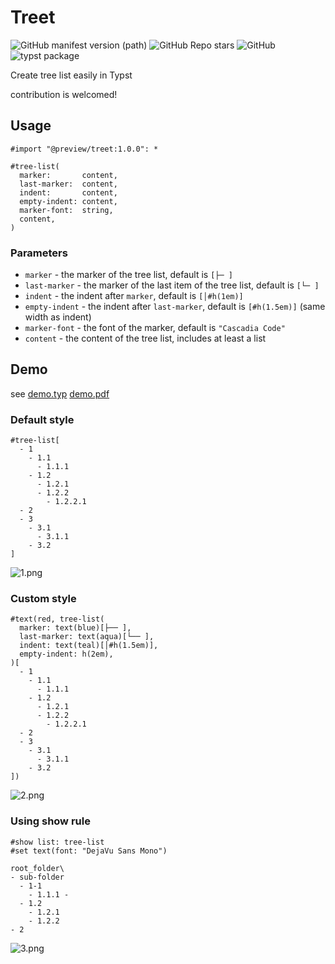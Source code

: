 # Treet

<a href="https://github.com/8LWXpg/typst-treet/tags" style="text-decoration: none;">
  <img alt="GitHub manifest version (path)" src="https://img.shields.io/github/v/tag/8LWXpg/typst-treet">
</a>
<a href="https://github.com/8LWXpg/typst-treet" style="text-decoration: none;">
  <img src="https://img.shields.io/github/stars/8LWXpg/typst-treet?style=flat" alt="GitHub Repo stars">
</a>
<a href="https://github.com/8LWXpg/typst-treet/blob/master/LICENSE" style="text-decoration: none;">
  <img alt="GitHub" src="https://img.shields.io/github/license/8LWXpg/typst-treet">
</a>
<a href="https://github.com/typst/packages/tree/main/packages/preview/treet" style="text-decoration: none;">
  <img alt="typst package" src="https://img.shields.io/badge/typst-package-239dad">
</a>

Create tree list easily in Typst

contribution is welcomed!

## Usage

```typst
#import "@preview/treet:1.0.0": *

#tree-list(
  marker:       content,
  last-marker:  content,
  indent:       content,
  empty-indent: content,
  marker-font:  string,
  content,
)
```

### Parameters

- `marker` - the marker of the tree list, default is `[├─ ]`
- `last-marker` - the marker of the last item of the tree list, default is `[└─ ]`
- `indent` - the indent after `marker`, default is `[│#h(1em)]`
- `empty-indent` - the indent after `last-marker`, default is `[#h(1.5em)]` (same width as indent)
- `marker-font` - the font of the marker, default is `"Cascadia Code"`
- `content` - the content of the tree list, includes at least a list

## Demo

see [demo.typ](https://github.com/8LWXpg/typst-treet/blob/master/test/demo.typ) [demo.pdf](https://github.com/8LWXpg/typst-treet/blob/master/test/demo.pdf)

### Default style

```typst
#tree-list[
  - 1
    - 1.1
      - 1.1.1
    - 1.2
      - 1.2.1
      - 1.2.2
        - 1.2.2.1
  - 2
  - 3
    - 3.1
      - 3.1.1
    - 3.2
]
```

![1.png](https://github.com/8LWXpg/typst-treet/blob/master/img/1.png)

### Custom style

```typst
#text(red, tree-list(
  marker: text(blue)[├── ],
  last-marker: text(aqua)[└── ],
  indent: text(teal)[│#h(1.5em)],
  empty-indent: h(2em),
)[
  - 1
    - 1.1
      - 1.1.1
    - 1.2
      - 1.2.1
      - 1.2.2
        - 1.2.2.1
  - 2
  - 3
    - 3.1
      - 3.1.1
    - 3.2
])
```

![2.png](https://github.com/8LWXpg/typst-treet/blob/master/img/2.png)

### Using show rule

```typst
#show list: tree-list
#set text(font: "DejaVu Sans Mono")

root_folder\
- sub-folder
  - 1-1
    - 1.1.1 -
  - 1.2
    - 1.2.1
    - 1.2.2
- 2
```

![3.png](https://github.com/8LWXpg/typst-treet/blob/master/img/3.png)
